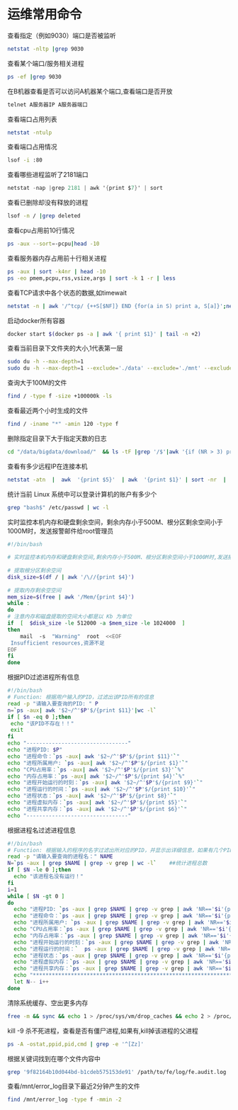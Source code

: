 # 运维常用命令

查看指定（例如9030）端口是否被监听

```bash
netstat -nltp |grep 9030
```

查看某个端口/服务相关进程

```bash
ps -ef |grep 9030
```

在B机器查看是否可以访问A机器某个端口,查看端口是否开放

```bash
telnet A服务器IP A服务器端口
```

查看端口占用列表

```bash
netstat -ntulp
```

查看端口占用情况 

```bash
lsof -i :80
```

查看哪些进程监听了2181端口

```cs
netstat -nap |grep 2181 | awk '{print $7}' | sort
```

查看已删除却没有释放的进程

```bash
lsof -n / |grep deleted
```

查看cpu占用前10行情况

```bash
ps -aux --sort=-pcpu|head -10
```

查看服务器内存占用前十行相关进程

```bash
ps -aux | sort -k4nr | head -10
ps -eo pmem,pcpu,rss,vsize,args | sort -k 1 -r | less
```

查看TCP请求中各个状态的数据,如timewait

```bash
netstat -n | awk '/^tcp/ {++S[$NF]} END {for(a in S) print a, S[a]}';netstat -nat |wc -l
```

启动docker所有容器

```bash
docker start $(docker ps -a | awk '{ print $1}' | tail -n +2)
```

查看当前目录下文件夹的大小,1代表第一层

```bash
sudo du -h --max-depth=1
sudo du -h --max-depth=1 --exclude='./data' --exclude='./mnt' --exclude='./proc'
```

查询大于100M的文件

```bash
find / -type f -size +100000k -ls
```

查看最近两个小时生成的文件

```bash
find / -iname "*" -amin 120 -type f
```

删除指定目录下大于指定天数的日志

```bash
cd "/data/bigdata/download/"  && ls -tF |grep '/$'|awk '{if (NR > 3) print $0 }'|xargs rm -rf
```

查看有多少远程IP在连接本机

```bash
netstat -atn  |  awk  '{print $5}'  | awk  '{print $1}' | sort -nr  |  uniq -c
```

统计当前 Linux 系统中可以登录计算机的账户有多少个

```bash
grep "bash$" /etc/passwd | wc -l
```

实时监控本机内存和硬盘剩余空间，剩余内存小于500M、根分区剩余空间小于1000M时，发送报警邮件给root管理员

```bash
#!/bin/bash
 
# 实时监控本机内存和硬盘剩余空间,剩余内存小于500M、根分区剩余空间小于1000M时,发送报警邮件给root管理员
 
# 提取根分区剩余空间
disk_size=$(df / | awk '/\//{print $4}')
 
# 提取内存剩余空空间
mem_size=$(free | awk '/Mem/{print $4}')
while :
do 
# 注意内存和磁盘提取的空间大小都是以 Kb 为单位
if  [  $disk_size -le 512000 -a $mem_size -le 1024000  ]
then
    mail  ‐s  "Warning"  root  <<EOF
 Insufficient resources,资源不足
EOF
fi
done
```

根据PID过滤进程所有信息

```bash
#!/bin/bash
# Function: 根据用户输入的PID，过滤出该PID所有的信息
read -p "请输入要查询的PID: " P
n=`ps -aux| awk '$2~/^'$P'$/{print $11}'|wc -l`
if [ $n -eq 0 ];then
 echo "该PID不存在！！"
 exit
fi
echo "--------------------------------"
echo "进程PID: $P"
echo "进程命令：`ps -aux| awk '$2~/^'$P'$/{print $11}'`"
echo "进程所属用户: `ps -aux| awk '$2~/^'$P'$/{print $1}'`"
echo "CPU占用率：`ps -aux| awk '$2~/^'$P'$/{print $3}'`%"
echo "内存占用率：`ps -aux| awk '$2~/^'$P'$/{print $4}'`%"
echo "进程开始运行的时刻：`ps -aux| awk '$2~/^'$P'$/{print $9}'`"
echo "进程运行的时间：`ps -aux| awk '$2~/^'$P'$/{print $10}'`"
echo "进程状态：`ps -aux| awk '$2~/^'$P'$/{print $8}'`"
echo "进程虚拟内存：`ps -aux| awk '$2~/^'$P'$/{print $5}'`"
echo "进程共享内存：`ps -aux| awk '$2~/^'$P'$/{print $6}'`"
echo "--------------------------------"
```

根据进程名过滤进程信息

```bash
#!/bin/bash
# Function: 根据输入的程序的名字过滤出所对应的PID，并显示出详细信息，如果有几个PID，则全部显示
read -p "请输入要查询的进程名：" NAME
N=`ps -aux | grep $NAME | grep -v grep | wc -l`    ##统计进程总数
if [ $N -le 0 ];then
  echo "该进程名没有运行！"
fi
i=1
while [ $N -gt 0 ]
do
  echo "进程PID: `ps -aux | grep $NAME | grep -v grep | awk 'NR=='$i'{print $0}'| awk '{print $2}'`"
  echo "进程命令：`ps -aux | grep $NAME | grep -v grep | awk 'NR=='$i'{print $0}'| awk '{print $11}'`"
  echo "进程所属用户: `ps -aux | grep $NAME | grep -v grep | awk 'NR=='$i'{print $0}'| awk '{print $1}'`"
  echo "CPU占用率：`ps -aux | grep $NAME | grep -v grep | awk 'NR=='$i'{print $0}'| awk '{print $3}'`%"
  echo "内存占用率：`ps -aux | grep $NAME | grep -v grep | awk 'NR=='$i'{print $0}'| awk '{print $4}'`%"
  echo "进程开始运行的时刻：`ps -aux | grep $NAME | grep -v grep | awk 'NR=='$i'{print $0}'| awk '{print $9}'`"
  echo "进程运行的时间：`  ps -aux | grep $NAME | grep -v grep | awk 'NR=='$i'{print $0}'| awk '{print $11}'`"
  echo "进程状态：`ps -aux | grep $NAME | grep -v grep | awk 'NR=='$i'{print $0}'| awk '{print $8}'`"
  echo "进程虚拟内存：`ps -aux | grep $NAME | grep -v grep | awk 'NR=='$i'{print $0}'| awk '{print $5}'`"
  echo "进程共享内存：`ps -aux | grep $NAME | grep -v grep | awk 'NR=='$i'{print $0}'| awk '{print $6}'`"
  echo "***************************************************************"
  let N-- i++
done
```

清除系统缓存、空出更多内存

```bash
free -m && sync && echo 1 > /proc/sys/vm/drop_caches && echo 2 > /proc/sys/vm/drop_caches && echo 3 > /proc/sys/vm/drop_caches && echo 4 > /proc/sys/vm/drop_caches && sync && free -m
```

kill -9 杀不死进程，查看是否有僵尸进程,如果有,kill掉该进程的父进程

```bash
ps -A -ostat,ppid,pid,cmd | grep -e '^[Zz]'
```

根据关键词找到在哪个文件内容中

```bash
grep '9f82164b10d044bd-b1cdeb575153de91' /path/to/fe/log/fe.audit.log
```

查看/mnt/error_log目录下最近2分钟产生的文件

```bash
find /mnt/error_log -type f -mmin -2
```

